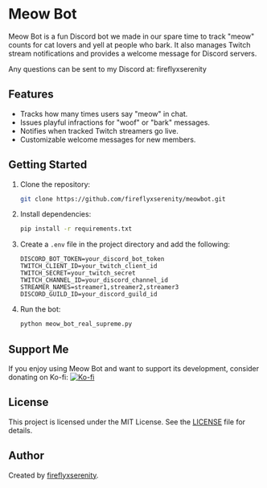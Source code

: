 # Meow Bot

Meow Bot is a fun Discord bot we made in our spare time to track "meow" counts for cat lovers and yell at people who bark.
It also manages Twitch stream notifications and provides a welcome message for Discord servers.

Any questions can be sent to my Discord at: fireflyxserenity

## Features
- Tracks how many times users say "meow" in chat.
- Issues playful infractions for "woof" or "bark" messages.
- Notifies when tracked Twitch streamers go live.
- Customizable welcome messages for new members.

## Getting Started
1. Clone the repository:
   ```bash
   git clone https://github.com/fireflyxserenity/meowbot.git
   ```
2. Install dependencies:
   ```bash
   pip install -r requirements.txt
   ```
3. Create a `.env` file in the project directory and add the following:
   ```
   DISCORD_BOT_TOKEN=your_discord_bot_token
   TWITCH_CLIENT_ID=your_twitch_client_id
   TWITCH_SECRET=your_twitch_secret
   TWITCH_CHANNEL_ID=your_discord_channel_id
   STREAMER_NAMES=streamer1,streamer2,streamer3
   DISCORD_GUILD_ID=your_discord_guild_id
   ```

4. Run the bot:
   ```bash
   python meow_bot_real_supreme.py
   ```

## Support Me
If you enjoy using Meow Bot and want to support its development, consider donating on Ko-fi:
[![Ko-fi](https://ko-fi.com/img/githubbutton_sm.svg)](https://ko-fi.com/fireflyxserenity)

## License
This project is licensed under the MIT License. See the [LICENSE](LICENSE) file for details.

## Author
Created by [fireflyxserenity](https://github.com/fireflyxserenity).
